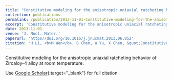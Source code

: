 ```yaml
---
title: "Constitutive modeling for the anisotropic uniaxial ratcheting behavior of Zircaloy-4 alloy at room temperature"
collection: publications
permalink: /publication/2013-11-01-Constitutive-modeling-for-the-anisotropic-uniaxial-ratcheting-behavior-of-Zircaloy-4-alloy-at-room-temperature
excerpt: 'Constitutive modeling for the anisotropic uniaxial ratcheting behavior of Zircaloy-4 alloy at room temperature.'
date: 2013-11-01
venue: 'J. Nucl. Mater.'
paperurl: 'https//doi.org/10.1016/j.jnucmat.2013.06.052'
citation: 'H Li, <b>M Wen</b>, G Chen, W Yu, X Chen, &quot;Constitutive modeling for the anisotropic uniaxial ratcheting behavior of Zircaloy-4 alloy at room temperature.&quot; <i>J. Nucl. Mater.</i>, 443, 152-160, (2013).'
---
```

Constitutive modeling for the anisotropic uniaxial ratcheting behavior of Zircaloy-4 alloy at room temperature.

Use [Google Scholar](https://scholar.google.com/scholar?q=Constitutive+modeling+for+the+anisotropic+uniaxial+ratcheting+behavior+of+Zircaloy+4+alloy+at+room+temperature){:target="_blank"} for full citation